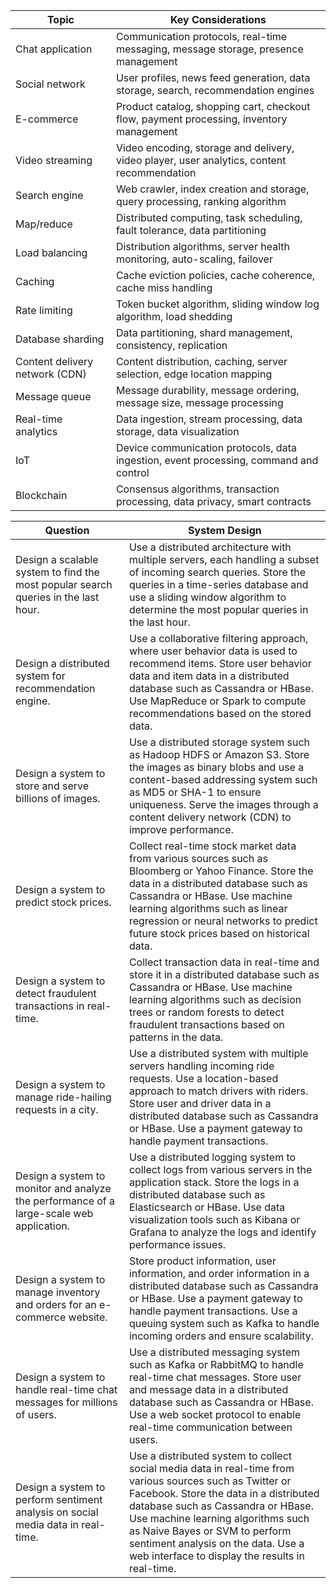 

| Topic | Key Considerations | 
|-------|--------------------|
| Chat application | Communication protocols, real-time messaging, message storage, presence management |
| Social network | User profiles, news feed generation, data storage, search, recommendation engines |
| E-commerce | Product catalog, shopping cart, checkout flow, payment processing, inventory management |
| Video streaming | Video encoding, storage and delivery, video player, user analytics, content recommendation |
| Search engine | Web crawler, index creation and storage, query processing, ranking algorithm |
| Map/reduce | Distributed computing, task scheduling, fault tolerance, data partitioning |
| Load balancing | Distribution algorithms, server health monitoring, auto-scaling, failover |
| Caching | Cache eviction policies, cache coherence, cache miss handling |
| Rate limiting | Token bucket algorithm, sliding window log algorithm, load shedding |
| Database sharding | Data partitioning, shard management, consistency, replication |
| Content delivery network (CDN) | Content distribution, caching, server selection, edge location mapping |
| Message queue | Message durability, message ordering, message size, message processing |
| Real-time analytics | Data ingestion, stream processing, data storage, data visualization |
| IoT | Device communication protocols, data ingestion, event processing, command and control |
| Blockchain | Consensus algorithms, transaction processing, data privacy, smart contracts |




| Question | System Design |
| --- | --- |
| Design a scalable system to find the most popular search queries in the last hour. | Use a distributed architecture with multiple servers, each handling a subset of incoming search queries. Store the queries in a time-series database and use a sliding window algorithm to determine the most popular queries in the last hour. |
| Design a distributed system for recommendation engine. | Use a collaborative filtering approach, where user behavior data is used to recommend items. Store user behavior data and item data in a distributed database such as Cassandra or HBase. Use MapReduce or Spark to compute recommendations based on the stored data. |
| Design a system to store and serve billions of images. | Use a distributed storage system such as Hadoop HDFS or Amazon S3. Store the images as binary blobs and use a content-based addressing system such as MD5 or SHA-1 to ensure uniqueness. Serve the images through a content delivery network (CDN) to improve performance. |
| Design a system to predict stock prices. | Collect real-time stock market data from various sources such as Bloomberg or Yahoo Finance. Store the data in a distributed database such as Cassandra or HBase. Use machine learning algorithms such as linear regression or neural networks to predict future stock prices based on historical data. |
| Design a system to detect fraudulent transactions in real-time. | Collect transaction data in real-time and store it in a distributed database such as Cassandra or HBase. Use machine learning algorithms such as decision trees or random forests to detect fraudulent transactions based on patterns in the data. |
| Design a system to manage ride-hailing requests in a city. | Use a distributed system with multiple servers handling incoming ride requests. Use a location-based approach to match drivers with riders. Store user and driver data in a distributed database such as Cassandra or HBase. Use a payment gateway to handle payment transactions. |
| Design a system to monitor and analyze the performance of a large-scale web application. | Use a distributed logging system to collect logs from various servers in the application stack. Store the logs in a distributed database such as Elasticsearch or HBase. Use data visualization tools such as Kibana or Grafana to analyze the logs and identify performance issues. |
| Design a system to manage inventory and orders for an e-commerce website. | Store product information, user information, and order information in a distributed database such as Cassandra or HBase. Use a payment gateway to handle payment transactions. Use a queuing system such as Kafka to handle incoming orders and ensure scalability. |
| Design a system to handle real-time chat messages for millions of users. | Use a distributed messaging system such as Kafka or RabbitMQ to handle real-time chat messages. Store user and message data in a distributed database such as Cassandra or HBase. Use a web socket protocol to enable real-time communication between users. |
| Design a system to perform sentiment analysis on social media data in real-time. | Use a distributed system to collect social media data in real-time from various sources such as Twitter or Facebook. Store the data in a distributed database such as Cassandra or HBase. Use machine learning algorithms such as Naive Bayes or SVM to perform sentiment analysis on the data. Use a web interface to display the results in real-time. |

